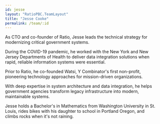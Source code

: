 ```yaml
---
id: jesse
layout: "RatioPBC.TeamLayout"
title: "Jesse Cooke"
permalink: /team/:id
---
```


As CTO and co-founder of Ratio, Jesse leads the technical strategy for modernizing critical government systems.

During the COVID-19 pandemic, he worked with the New York and New Jersey Departments of Health to deliver data integration solutions when rapid, reliable information systems were essential.

Prior to Ratio, he co-founded Watsi, Y Combinator's first non-profit, pioneering technology approaches for mission-driven organizations.

With deep expertise in system architecture and data integration, he helps government agencies transform legacy infrastructure into modern, maintainable systems.

Jesse holds a Bachelor's in Mathematics from Washington University in St. Louis, rides bikes with his daughter to school in Portland Oregon, and climbs rocks when it's not raining.
